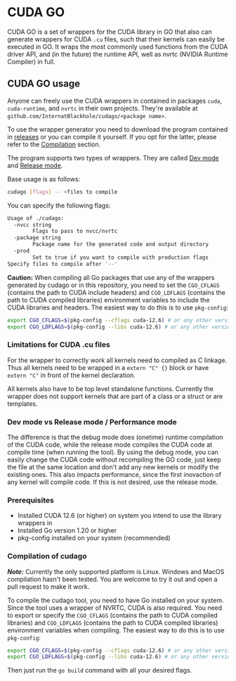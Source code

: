 # CUDA GO

CUDA GO is a set of wrappers for the CUDA library in GO that also can
generate wrappers for CUDA `.cu` files, such that their kernels can easily be executed in GO.
It wraps the most commonly used functions from the CUDA driver API, and (in the future) the runtime API,
well as nvrtc (NVIDIA Runtime Compiler) in full.

## CUDA GO usage

Anyone can freely use the CUDA wrappers in contained in packages `cuda`, `cuda-runtime`, and `nvrtc` in their own projects.
They're available at `github.com/InternatBlackhole/cudago/<package name>`.

To use the wrapper generator you need to download the program contained in [releases](https://github.com/InternatBlackhole/cudago/releases)
or you can compile it yourself. If you opt for the latter, please refer to the [Compilation](#compilation-of-cudago) section.

The program supports two types of wrappers. They are called [Dev mode](#dev-mode-vs-release-mode--performance-mode) and [Release mode](#dev-mode-vs-release-mode--performance-mode).

Base usage is as follows:

```bash
cudago [flags] -- <files to compile
```

You can specify the following flags:

```bash
Usage of ./cudago:
  -nvcc string
        Flags to pass to nvcc/nvrtc
  -package string
        Package name for the generated code and output directory
  -prod
        Set to true if you want to compile with production flags
Specify files to compile after '--'
```

**Caution:**
When compiling all Go packages that use any of the wrappers generated by cudago or in this repository, you need to set the `CGO_CFLAGS` (contains the path to CUDA include headers) and `CGO_LDFLAGS` (contains the path to CUDA compiled libraries) environment variables to include the CUDA libraries and headers.
The easiest way to do this is to use `pkg-config`:

```bash
export CGO_CFLAGS=$(pkg-config --cflags cuda-12.6) # or any other version
export CGO_LDFLAGS=$(pkg-config --libs cuda-12.6) # or any other version
```

### Limitations for CUDA .cu files

For the wrapper to correctly work all kernels need to compiled as C linkage. Thus all kernels need to be wrapped in a `extern "C" {}` block
or have `extern "C"` in front of the kernel declaration.

All kernels also have to be top level standalone functions. Currently the wrapper does not support kernels that are part of a class or a struct
or are templates.

### Dev mode vs Release mode / Performance mode

The difference is that the debug mode does (onetime) runtime compilation of the CUDA code, while the release mode compiles the CUDA code at compile time (when running the tool).
By using the debug mode, you can easily change the CUDA code without recompiling the GO code, just keep the file at the same location and don't add any new kernels or modify the existing ones. This also impacts performance, since the first inovaction of any kernel will compile code.
If this is not desired, use the release mode.

### Prerequisites

- Installed CUDA 12.6 (or higher) on system you intend to use the library wrappers in
- Installed Go version 1.20 or higher
- pkg-config installed on your system (recommended)

### Compilation of cudago

***Note:*** Currently the only supported platform is Linux. Windows and MacOS compilation hasn't been tested. You are welcome to try it out and open a pull request to make it work.

To compile the cudago tool, you need to have Go installed on your system.
Since the tool uses a wrapper of NVRTC, CUDA is also required.
You need to export or specify the `CGO_CFLAGS` (contains the path to CUDA compiled libraries) and `CGO_LDFLAGS` (contains the path to CUDA compiled libraries) environment variables when compiling.
The easiest way to do this is to use `pkg-config`:

```bash
export CGO_CFLAGS=$(pkg-config --cflags cuda-12.6) # or any other version
export CGO_LDFLAGS=$(pkg-config --libs cuda-12.6) # or any other version
```

Then just run the `go build` command with all your desired flags.
